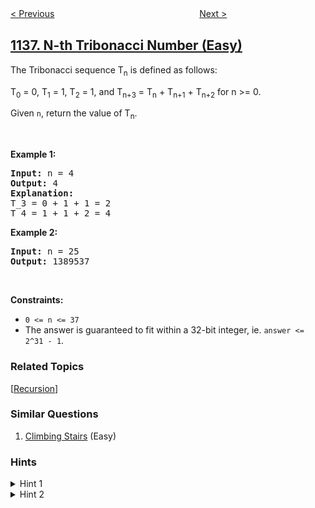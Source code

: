 <!--|This file generated by command(leetcode description); DO NOT EDIT.    |-->
<!--+----------------------------------------------------------------------+-->
<!--|@author    openset <openset.wang@gmail.com>                           |-->
<!--|@link      https://github.com/openset                                 |-->
<!--|@home      https://github.com/tonymontaro/leetcode-hints                        |-->
<!--+----------------------------------------------------------------------+-->

[< Previous](https://github.com/tonymontaro/leetcode-hints/tree/master/problems/parallel-courses "Parallel Courses")
　　　　　　　　　　　　　　　　
[Next >](https://github.com/tonymontaro/leetcode-hints/tree/master/problems/alphabet-board-path "Alphabet Board Path")

## [1137. N-th Tribonacci Number (Easy)](https://leetcode.com/problems/n-th-tribonacci-number "第 N 个泰波那契数")

<p>The Tribonacci sequence T<sub>n</sub> is defined as follows:&nbsp;</p>

<p>T<sub>0</sub> = 0, T<sub>1</sub> = 1, T<sub>2</sub> = 1, and T<sub>n+3</sub> = T<sub>n</sub> + T<sub>n+1</sub> + T<sub>n+2</sub> for n &gt;= 0.</p>

<p>Given <code>n</code>, return the value of T<sub>n</sub>.</p>

<p>&nbsp;</p>
<p><strong>Example 1:</strong></p>

<pre>
<strong>Input:</strong> n = 4
<strong>Output:</strong> 4
<strong>Explanation:</strong>
T_3 = 0 + 1 + 1 = 2
T_4 = 1 + 1 + 2 = 4
</pre>

<p><strong>Example 2:</strong></p>

<pre>
<strong>Input:</strong> n = 25
<strong>Output:</strong> 1389537
</pre>

<p>&nbsp;</p>
<p><strong>Constraints:</strong></p>

<ul>
	<li><code>0 &lt;= n &lt;= 37</code></li>
	<li>The answer is guaranteed to fit within a 32-bit integer, ie. <code>answer &lt;= 2^31 - 1</code>.</li>
</ul>

### Related Topics
  [[Recursion](https://github.com/tonymontaro/leetcode-hints/tree/master/tag/recursion/README.md)]

### Similar Questions
  1. [Climbing Stairs](https://github.com/tonymontaro/leetcode-hints/tree/master/problems/climbing-stairs) (Easy)

### Hints
<details>
<summary>Hint 1</summary>
Make an array F of length 38, and set F[0] = 0, F[1] = F[2] = 1.
</details>

<details>
<summary>Hint 2</summary>
Now write a loop where you set F[n+3] = F[n] + F[n+1] + F[n+2], and return F[n].
</details>
